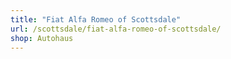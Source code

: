 ```yaml
---
title: "Fiat Alfa Romeo of Scottsdale"
url: /scottsdale/fiat-alfa-romeo-of-scottsdale/
shop: Autohaus
---
```


